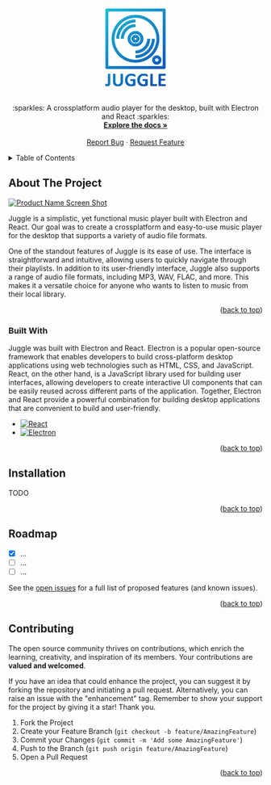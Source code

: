 <a name="readme-top"></a>

<!-- PROJECT LOGO -->
<br />
<div align="center">
  <a href="https://github.com/mario-hess/juggle">
    <img src="images/full_gradient.png" alt="Logo" width="120" >
  </a>
  <br />
  <br />
  <!-- <h3 align="center">Juggle</h3> -->

  <p align="center">
    :sparkles: A crossplatform audio player for the desktop, built with Electron and React :sparkles:
    <br />
    <a href="https://github.com/mario-hess/juggle"><strong>Explore the docs »</strong></a>
    <br />
    <br />
    <a href="https://github.com/mario-hess/juggle/issues">Report Bug</a>
    ·
    <a href="https://github.com/mario-hess/juggle/issues">Request Feature</a>
  </p>
</div>

<!-- TABLE OF CONTENTS -->
<details>
  <summary>Table of Contents</summary>
  <ol>
    <li>
      <a href="#about-the-project">About The Project</a>
      <ul>
        <li><a href="#built-with">Built With</a></li>
      </ul>
    </li>
    <li><a href="#installation">Installation</a></li>
    <li><a href="#roadmap">Roadmap</a></li>
    <li><a href="#contributing">Contributing</a></li>
    <!-- <li><a href="#license">License</a></li> -->
  </ol>
</details>

<!-- ABOUT THE PROJECT -->

## About The Project

[![Product Name Screen Shot][product-screenshot]](https://example.com)

Juggle is a simplistic, yet functional music player built with Electron and React. Our goal was to create a crossplatform and easy-to-use music player for the desktop that supports a variety of audio file formats.

One of the standout features of Juggle is its ease of use. The interface is straightforward and intuitive, allowing users to quickly navigate through their playlists. In addition to its user-friendly interface, Juggle also supports a range of audio file formats, including MP3, WAV, FLAC, and more. This makes it a versatile choice for anyone who wants to listen to music from their local library.

<p align="right">(<a href="#readme-top">back to top</a>)</p>

### Built With

Juggle was built with Electron and React. Electron is a popular open-source framework that enables developers to build cross-platform desktop applications using web technologies such as HTML, CSS, and JavaScript. React, on the other hand, is a JavaScript library used for building user interfaces, allowing developers to create interactive UI components that can be easily reused across different parts of the application. Together, Electron and React provide a powerful combination for building desktop applications that are convenient to build and user-friendly.

- [![React][react.js]][react-url]
- [![Electron][electron.js]][electron-url]

<p align="right">(<a href="#readme-top">back to top</a>)</p>

<!-- GETTING STARTED -->

## Installation

TODO

<p align="right">(<a href="#readme-top">back to top</a>)</p>

<!-- ROADMAP -->

## Roadmap

- [x] ...
- [ ] ...
- [ ] ...

See the [open issues](https://github.com/mario-hess/juggle/issues) for a full list of proposed features (and known issues).

<p align="right">(<a href="#readme-top">back to top</a>)</p>

<!-- CONTRIBUTING -->

## Contributing

The open source community thrives on contributions, which enrich the learning, creativity, and inspiration of its members. Your contributions are **valued and welcomed**.

If you have an idea that could enhance the project, you can suggest it by forking the repository and initiating a pull request. Alternatively, you can raise an issue with the "enhancement" tag. Remember to show your support for the project by giving it a star! Thank you.

1. Fork the Project
2. Create your Feature Branch (`git checkout -b feature/AmazingFeature`)
3. Commit your Changes (`git commit -m 'Add some AmazingFeature'`)
4. Push to the Branch (`git push origin feature/AmazingFeature`)
5. Open a Pull Request

<p align="right">(<a href="#readme-top">back to top</a>)</p>

<!-- LICENSE

## License

Distributed under the MIT License. See `LICENSE.txt` for more information.

<p align="right">(<a href="#readme-top">back to top</a>)</p>
-->
<!-- MARKDOWN LINKS & IMAGES -->
<!-- https://www.markdownguide.org/basic-syntax/#reference-style-links -->

[contributors-shield]: https://img.shields.io/github/contributors/mario-hess/juggle.svg?style=for-the-badge
[contributors-url]: https://github.com/mario-hess/juggle/graphs/contributors
[forks-shield]: https://img.shields.io/github/forks/mario-hess/juggle.svg?style=for-the-badge
[forks-url]: https://github.com/othneildrew/Best-README-Template/network/members
[stars-shield]: https://img.shields.io/github/stars/mario-hess/juggle.svg?style=for-the-badge
[stars-url]: https://github.com/mario-hess/juggle/stargazers
[issues-shield]: https://img.shields.io/github/issues/mario-hess/juggle.svg?style=for-the-badge
[issues-url]: https://github.com/mario-hess/juggle/issues
[license-shield]: https://img.shields.io/github/license/mario-hess/juggle.svg?style=for-the-badge
[license-url]: https://github.com/mario-hess/juggle/blob/master/LICENSE.txt
[linkedin-shield]: https://img.shields.io/badge/-LinkedIn-black.svg?style=for-the-badge&logo=linkedin&colorB=555
[linkedin-url]: https://linkedin.com/in/othneildrew
[product-screenshot]: images/screenshot.png
[react.js]: https://img.shields.io/badge/React-20232A?style=for-the-badge&logo=react&logoColor=61DAFB
[react-url]: https://reactjs.org/
[electron.js]: https://img.shields.io/badge/Electron-191970?style=for-the-badge&logo=Electron&logoColor=white
[electron-url]: https://www.electronjs.org/
